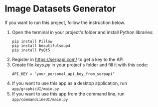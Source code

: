 # Image Datasets Generator

If you want to run this project, follow the instruction below.

1. Open the terminal in your project's folder and install Python libraries:
    ```
    pip install Pillow
    pip install beautifulsoup4
    pip install PyQt5
    ```
2. Register in https://serpapi.com/ to get a key to the API
3. Create file *keys.py* in your project's folder and fill it with this code:
    ```
    API_KEY = "your_personal_api_key_from_serpapi"
    ```
4. If you want to use this app as a desktop application, run ```app/graphicUI/main.py```
5. If you want to use this app from the command line, run ```app/commandLineUI/main.py```
